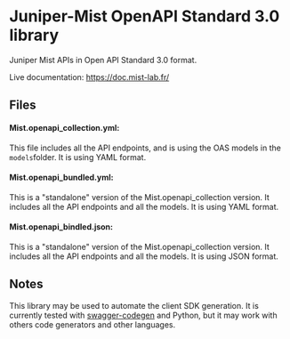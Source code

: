 # Juniper-Mist OpenAPI Standard 3.0 library

Juniper Mist APIs in Open API Standard 3.0 format.

Live documentation: https://doc.mist-lab.fr/

## Files
#### Mist.openapi_collection.yml:
This file includes all the API endpoints, and is using the OAS models in the `models`folder. It is using YAML format.
#### Mist.openapi_bundled.yml:
This is a "standalone" version of the Mist.openapi_collection version. It includes all the API endpoints and all the models. It is using YAML format.
#### Mist.openapi_bindled.json:
This is a "standalone" version of the Mist.openapi_collection version. It includes all the API endpoints and all the models. It is using JSON format.


## Notes
This library may be used to automate the client SDK generation. It is currently tested with [swagger-codegen](https://github.com/swagger-api/swagger-codegen) and Python, but it may work with others code generators and other languages.
